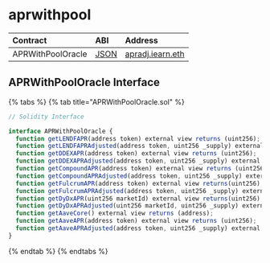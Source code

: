 # aprwithpool

| Contract | ABI | Address |
| :--- | :--- | :--- |
| APRWithPoolOracle | [JSON](https://github.com/iearn-finance/apr-oracle/blob/master/build/contracts/APRWithPoolOracle.json) | [apradj.iearn.eth](https://etherscan.io/address/0xeC3aDd301dcAC0e9B0B880FCf6F92BDfdc002BBc#code) |

## APRWithPoolOracle Interface

{% tabs %}
{% tab title="APRWithPoolOracle.sol" %}
```javascript
// Solidity Interface

interface APRWithPoolOracle {
  function getLENDFAPR(address token) external view returns (uint256);
  function getLENDFAPRAdjusted(address token, uint256 _supply) external view returns (uint256);
  function getDDEXAPR(address token) external view returns (uint256);
  function getDDEXAPRAdjusted(address token, uint256 _supply) external view returns (uint256);
  function getCompoundAPR(address token) external view returns (uint256);
  function getCompoundAPRAdjusted(address token, uint256 _supply) external view returns (uint256);
  function getFulcrumAPR(address token) external view returns(uint256);
  function getFulcrumAPRAdjusted(address token, uint256 _supply) external view returns(uint256);
  function getDyDxAPR(uint256 marketId) external view returns(uint256);
  function getDyDxAPRAdjusted(uint256 marketId, uint256 _supply) external view returns(uint256);
  function getAaveCore() external view returns (address);
  function getAaveAPR(address token) external view returns (uint256);
  function getAaveAPRAdjusted(address token, uint256 _supply) external view returns (uint256);
}
```
{% endtab %}
{% endtabs %}

